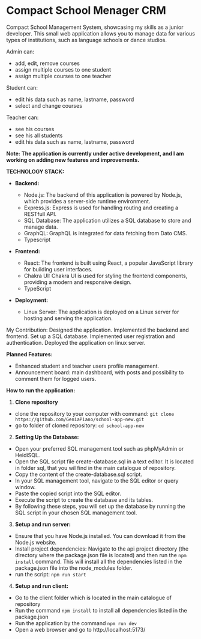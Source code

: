 
# Compact School Menager CRM

Compact School Management System, showcasing my skills as a junior developer.
This small web application allows you to manage data for various types of institutions, such as language schools or dance studios.

Admin can:
- add, edit, remove courses
- assign multiple courses to one student
- assign multiple courses to one teacher

Student can:
- edit his data such as name, lastname, password
- select and change courses

Teacher can:
- see his courses
- see his all students
- edit his data such as name, lastname, password

**Note: The application is currently under active development, and I am working on adding new features and improvements.**



**TECHNOLOGY STACK:**

- **Backend:**
    - Node.js: The backend of this application is powered by Node.js, which provides a server-side runtime environment.
    - Express.js: Express is used for handling routing and creating a RESTfull API.
    - SQL Database: The application utilizes a SQL database to store and manage data.
    - GraphQL: GraphQL is integrated for data fetching from Dato CMS.
    - Typescript

- **Frontend:**
    - React: The frontend is built using React, a popular JavaScript library for building user interfaces.
    - Chakra UI: Chakra UI is used for styling the frontend components, providing a modern and responsive design.
    - TypeScript

- **Deployment:**
    - Linux Server: The application is deployed on a Linux server for hosting and serving the application.



My Contribution:
Designed the application.
Implemented the backend and frontend.
Set up a SQL database.
Implemented user registration and authentication.
Deployed the application on linux server.

**Planned Features:**
- Enhanced student and teacher users profile management.
- Announcement board: main dashboard, with posts and possibility to comment them for logged users.


**How to run the application:**

 1. **Clone repository**

- clone the repository to your computer with command:
 `git clone https://github.com/GeniaPiano/school-app-new.git`
 - go to folder of cloned repository:
  `cd school-app-new`

 2. **Setting Up the Database:**

 - Open your preferred SQL management tool such as phpMyAdmin or HeidiSQL. 
 - Open the SQL script file create-database.sql in a text editor. It is located in folder sql, that you wil find in the main catalogue of repository.
 - Copy the content of the create-database.sql script.
 - In your SQL management tool, navigate to the SQL editor or query window.
 -  Paste the copied script into the SQL editor.
 - Execute the script to create the database and its tables.
 -  By following these steps, you will set up the database by running the SQL script in your chosen SQL management tool.

 3. **Setup and run server:** 
- Ensure that you have Node.js installed. You can download it from the Node.js website.
- Install project dependencies: Navigate to the api project directory (the directory where the package.json file is located) and then run the `npm install` command. This will install all the dependencies listed in the package.json file into the node_modules folder.
- run the script: `npm run start`

4. **Setup and run client:**
- Go to the client folder which is located in the main catalogue of repository
- Run the command `npm install` to install all dependencies  listed in the package.json
- Run the application by the command `npm run dev`
- Open a web browser and go to http://localhost:5173/











